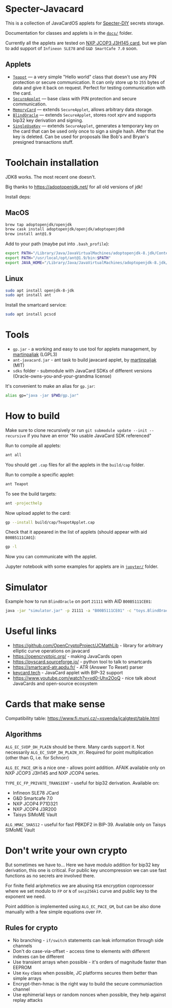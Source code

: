 # Specter-Javacard

This is a collection of JavaCardOS applets for [Specter-DIY](https://github.com/cryptoadvance/specter-diy) secrets storage.

Documentation for classes and applets is in the [`docs/`](./docs) folder.

Currently all the applets are tested on [NXP JCOP3 J3H145 card](https://www.smartcardfocus.com/shop/ilp/id~879/nxp-j3h145-dual-interface-java-card-144k/p/index.shtml), but we plan to add support of `Infineon SLE78` and `G&D SmartCafe 7.0` soon.

## Applets

- [`Teapot`](./docs/Teapot.md) — a very simple "Hello world" class that doesn't use any PIN protection or secure communication. It can only store up to `255` bytes of data and give it back on request. Perfect for testing communication with the card.
- [`SecureApplet`](./docs/SecureApplet.md) — base class with PIN protection and secure communication.
- [`MemoryCard`](./docs/MemoryCard.md) — extends `SecureApplet`, allows arbitrary data storage.
- [`BlindOracle`](./docs/BlindOracle.md) — extends `SecureApplet`, stores root xprv and supports bip32 key derivation and signing.
- [`SingleUseKey`](./docs/SingleUseKey.md) — extends `SecureApplet`, generates a temporary key on the card that can be used only once to sign a single hash. After that the key is deleted. Can be used for proposals like Bob's and Bryan's presigned transactions stuff.

# Toolchain installation

JDK8 works. The most recent one doesn't.

Big thanks to https://adoptopenjdk.net/ for all old versions of jdk!

Install deps:

## MacOS

```sh
brew tap adoptopenjdk/openjdk
brew cask install adoptopenjdk/openjdk/adoptopenjdk8
brew install ant@1.9
```

Add to your path (maybe put into `.bash_profile`):

```sh
export PATH="/Library/Java/JavaVirtualMachines/adoptopenjdk-8.jdk/Contents/Home/bin/:$PATH"
export PATH="/usr/local/opt/ant@1.9/bin:$PATH"
export JAVA_HOME="/Library/Java/JavaVirtualMachines/adoptopenjdk-8.jdk/Contents/Home"
```

## Linux

```sh
sudo apt install openjdk-8-jdk
sudo apt install ant
```

Install the smartcard service:

```sh
sudo apt install pcscd
```

# Tools

- `gp.jar` - a working and easy to use tool for applets management, by [martinpaljak](https://github.com/martinpaljak/GlobalPlatformPro) (LGPL3)
- `ant-javacard.jar` - ant task to build javacard applet, by [martinpaljak](https://github.com/martinpaljak/ant-javacard) (MIT)
- `sdks` folder - submodule with JavaCard SDKs of different versions (Oracle-owns-you-and-your-grandma license)

It's convenient to make an alias for `gp.jar`:

```sh
alias gp="java -jar $PWD/gp.jar"
```

# How to build

Make sure to clone recursively or run `git submodule update --init --recursive` if you have an error "No usable JavaCard SDK referenced"

Run to compile all applets:

```sh
ant all
```

You should get `.cap` files for all the applets in the `build/cap` folder.

Run to compile a specific applet:

```sh
ant Teapot
```

To see the build targets:

```sh
ant -projecthelp
```

Now upload applet to the card:

```sh
gp --install build/cap/TeapotApplet.cap
```

Check that it appeared in the list of applets (should appear with aid `B00B5111CA01`):

```sh
gp -l
```

Now you can communicate with the applet.

Jupyter notebook with some examples for applets are in [`jupyter/`](jupyter/) folder.

# Simulator

Example how to run `BlindOracle` on port `21111` with AID `B00B5111CE01`:

```sh
java -jar "simulator.jar" -p 21111 -a "B00B5111CE01" -c "toys.BlindOracleApplet" -u "file://$PWD/build/classes/BlindOracle/"
```

# Useful links

- https://github.com/OpenCryptoProject/JCMathLib - library for arbitrary elliptic curve operations on javacard
- https://opencryptojc.org/ - making JavaCards open
- https://pyscard.sourceforge.io/ - python tool to talk to smartcards
- https://smartcard-atr.apdu.fr/ - ATR (Answer To Reset) parser
- [keycard.tech](https://keycard.tech/) - JavaCard applet with BIP-32 support
- https://www.youtube.com/watch?v=vd0-Uhx2OoQ - nice talk about JavaCards and open-source ecosystem

# Cards that make sense

Compatibility table: https://www.fi.muni.cz/~xsvenda/jcalgtest/table.html

## Algorithms

`ALG_EC_SVDP_DH_PLAIN` should be there. Many cards support it. Not necessarily `ALG_EC_SVDP_DH_PLAIN_XY`. Required for point multiplication (other than G, i.e. for Schnorr)

`ALG_EC_PACE_GM` is a nice one - allows point addition. AFAIK available only on NXP JCOP3 J3H145 and NXP JCOP4 series.

`TYPE_EC_FP_PRIVATE_TRANSIENT` - useful for bip32 derivation.
Available on: 
- Infineon SLE78 JCard
- G&D Smartcafe 7.0
- NXP JCOP4 P71D321
- NXP JCOP4 J3R200
- Taisys SIMoME Vault

`ALG_HMAC_SHA512` - useful for fast PBKDF2 in BIP-39. Available only on Taisys SIMoME Vault

# Don't write your own crypto

But sometimes we have to... 
Here we have modulo addition for bip32 key derivation, this one is critical.
For public key uncompression we can use fast functions as no secrets are involved there.

For finite field ariphmetics we are abusing `RSA` encryption coprocessor where we set modulo to `FP` or `N` of `secp256k1` curve and public key to the exponent we need.

Point addition is implemented using `ALG_EC_PACE_GM`, but can be also done manually with a few simple equations over `FP`.

## Rules for crypto

- No branching - `if/switch` statements can leak information through side channels
- Don't do case-via-offset - access time to elements with different indexes can be different
- Use transient arrays when possible - it's orders of magnitude faster than EEPROM
- Use `Key` class when possible, JC platforms secures them better than simple arrays
- Encrypt-then-hmac is the right way to build the secure communiaction channel
- Use ephimerial keys or random nonces when possible, they help against replay attacks
